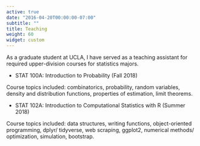 ```yaml
---
active: true
date: "2016-04-20T00:00:00-07:00"
subtitle: ""
title: Teaching
weight: 60
widget: custom
---
```


As a graduate student at UCLA, I have served as a teaching assistant for required upper-division courses for statistics majors. 

- STAT 100A: Introduction to Probability (Fall 2018)

Course topics included: combinatorics, probability, random variables, density and distribution functions, properties of estimation, limit theorems.

- STAT 102A: Introduction to Computational Statistics with R (Summer 2018)

Course topics included: data structures, writing functions, object-oriented programming, dplyr/ tidyverse, web scraping, ggplot2, numerical methods/ optimization, simulation, bootstrap.